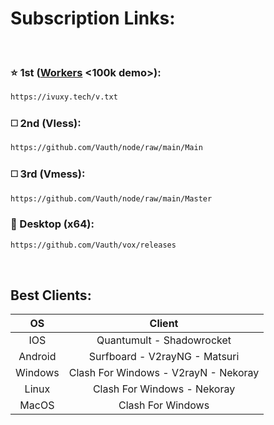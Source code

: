 # Subscription Links:
<br>

### ⭐ 1st ([Workers](https://github.com/Vauth/vless-cf) <100k demo>):
```html
https://ivuxy.tech/v.txt
```

### ◻️ 2nd (Vless):
```html
https://github.com/Vauth/node/raw/main/Main
```

### ◻️ 3rd (Vmess):
```html
https://github.com/Vauth/node/raw/main/Master
```

### 🚀 Desktop (x64):
```html
https://github.com/Vauth/vox/releases
```

<br>

## Best Clients:

|    OS   |                   Client               |
|:-------:|:--------------------------------------:|
|   IOS   |        Quantumult - Shadowrocket       |
| Android |      Surfboard - V2rayNG - Matsuri     |
| Windows |   Clash For Windows - V2rayN - Nekoray |
|  Linux  |      Clash For Windows - Nekoray       |
|  MacOS  |           Clash For Windows            |


